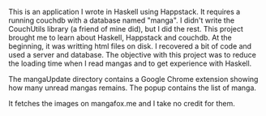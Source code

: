 This is an application I wrote in Haskell using Happstack. It requires a running couchdb with a database named "manga". I didn't write the CouchUtils library (a friend of mine did), but I did the rest.
This project brought me to learn about Haskell, Happstack and couchdb. At the beginning, it was writting html files on disk. I recovered a bit of code and used a server and database. The objective with this project was to reduce the loading time when I read mangas and to get experience with Haskell.

The mangaUpdate directory contains a Google Chrome extension showing how many unread mangas remains. The popup contains the list of manga.

It fetches the images on mangafox.me and I take no credit for them.
